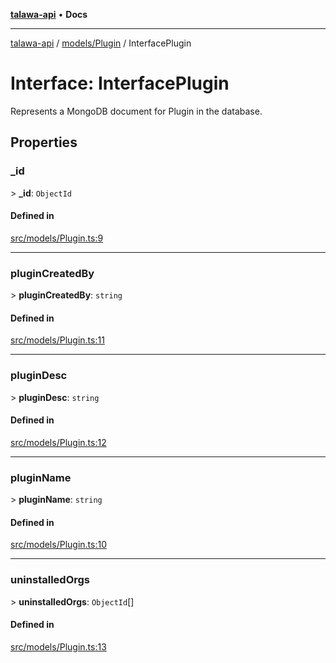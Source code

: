 [**talawa-api**](../../../README.md) • **Docs**

***

[talawa-api](../../../modules.md) / [models/Plugin](../README.md) / InterfacePlugin

# Interface: InterfacePlugin

Represents a MongoDB document for Plugin in the database.

## Properties

### \_id

\> **\_id**: `ObjectId`

#### Defined in

[src/models/Plugin.ts:9](https://github.com/PalisadoesFoundation/talawa-api/blob/f9e8275b1ddff2d3edcec79ee3b37c07998f6cc3/src/models/Plugin.ts#L9)

***

### pluginCreatedBy

\> **pluginCreatedBy**: `string`

#### Defined in

[src/models/Plugin.ts:11](https://github.com/PalisadoesFoundation/talawa-api/blob/f9e8275b1ddff2d3edcec79ee3b37c07998f6cc3/src/models/Plugin.ts#L11)

***

### pluginDesc

\> **pluginDesc**: `string`

#### Defined in

[src/models/Plugin.ts:12](https://github.com/PalisadoesFoundation/talawa-api/blob/f9e8275b1ddff2d3edcec79ee3b37c07998f6cc3/src/models/Plugin.ts#L12)

***

### pluginName

\> **pluginName**: `string`

#### Defined in

[src/models/Plugin.ts:10](https://github.com/PalisadoesFoundation/talawa-api/blob/f9e8275b1ddff2d3edcec79ee3b37c07998f6cc3/src/models/Plugin.ts#L10)

***

### uninstalledOrgs

\> **uninstalledOrgs**: `ObjectId`[]

#### Defined in

[src/models/Plugin.ts:13](https://github.com/PalisadoesFoundation/talawa-api/blob/f9e8275b1ddff2d3edcec79ee3b37c07998f6cc3/src/models/Plugin.ts#L13)
